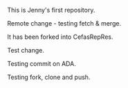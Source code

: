 This is Jenny's first repository.

Remote change - testing fetch & merge.

It has been forked into CefasRepRes.

Test change.

Testing commit on ADA. 

Testing fork, clone and push.
